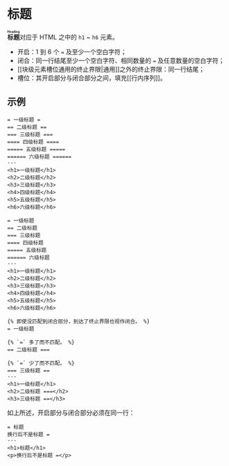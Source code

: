 # 标题

**<ruby>标题<rt>Heading</rt></ruby>**&#x200B;对应于 HTML 之中的 `h1` ~ <wbr />
`h6` 元素。

- 开启：1 到 6 个 `=` 及至少一个空白字符；
- 闭合：同一行结尾至少一个空白字符、相同数量的 `=` 及任意数量的空白字符；
- [[块级元素槽位通用的终止界限|通用]]之外的终止界限：同一行结尾；
- 槽位：其开启部分与闭合部分之间，填充[[行内序列]]。

## 示例

```example
= 一级标题 =
== 二级标题 ==
=== 三级标题 ===
==== 四级标题 ====
===== 五级标题 =====
====== 六级标题 ======
···
<h1>一级标题</h1>
<h2>二级标题</h2>
<h3>三级标题</h3>
<h4>四级标题</h4>
<h5>五级标题</h5>
<h6>六级标题</h6>
```

```example
= 一级标题
== 二级标题
=== 三级标题
==== 四级标题
===== 五级标题
====== 六级标题
···
<h1>一级标题</h1>
<h2>二级标题</h2>
<h3>三级标题</h3>
<h4>四级标题</h4>
<h5>五级标题</h5>
<h6>六级标题</h6>
```

```example
{% 即使没匹配到闭合部分，到达了终止界限也视作闭合。 %}
= 一级标题

{% `=` 多了而不匹配。 %}
== 二级标题 ===

{% `=` 少了而不匹配。 %}
=== 三级标题 ==
···
<h1>一级标题</h1>
<h2>二级标题 ===</h2>
<h3>三级标题 ==</h3>
```

如上所述，开启部分与闭合部分必须在同一行：

```example
= 标题
换行后不是标题 =
···
<h1>标题</h1>
<p>换行后不是标题 =</p>
```
